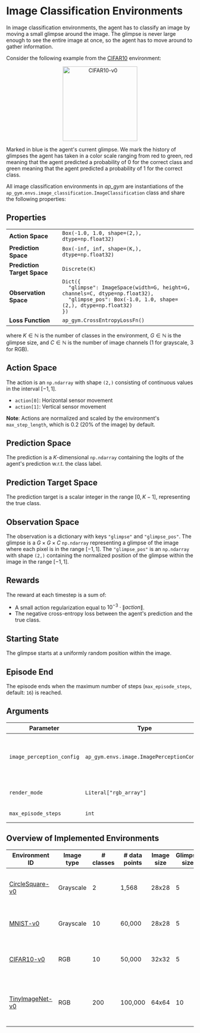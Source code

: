 # Image Classification Environments

In image classification environments, the agent has to classify an image by moving a small glimpse around the image.
The glimpse is never large enough to see the entire image at once, so the agent has to move around to gather
information.

Consider the following example from the [CIFAR10](CIFAR10) environment:
<p align="center"><img src="img/CIFAR10-v0.gif" alt="CIFAR10-v0" width="200px"/></p>

Marked in blue is the agent's current glimpse.
We mark the history of glimpses the agent has taken in a color scale ranging from red to green, red meaning that the agent predicted a probability of 0 for the correct class and green meaning that the agent predicted a probability of 1 for the correct class.

All image classification environments in _ap_gym_ are instantiations of the `ap_gym.envs.image_classification.ImageClassification` class and share the following properties:

## Properties
<table>
    <tr>
        <td><strong>Action Space</strong></td>
        <td><code>Box(-1.0, 1.0, shape=(2,), dtype=np.float32)</code></td>
    </tr>
    <tr>
        <td><strong>Prediction Space</strong></td>
        <td><code>Box(-inf, inf, shape=(K,), dtype=np.float32)</code></td>
    </tr>
    <tr>
        <td><strong>Prediction Target Space</strong></td>
        <td><code>Discrete(K)</code></td>
    </tr>
    <tr>
        <td><strong>Observation Space</strong></td>
        <td>
            <code>Dict({</code><br>
            <code>&nbsp;&nbsp;"glimpse": ImageSpace(width=G, height=G, channels=C, dtype=np.float32),</code><br>
            <code>&nbsp;&nbsp;"glimpse_pos": Box(-1.0, 1.0, shape=(2,), dtype=np.float32)</code><br>
            <code>})</code>
        </td>
    </tr>
    <tr>
        <td><strong>Loss Function</strong></td>
        <td>
            <code>ap_gym.CrossEntropyLossFn()</code>
        </td>
    </tr>
</table>


where $K \in \mathbb{N}$ is the number of classes in the environment, $G \in \mathbb{N}$ is the glimpse size,
and $C \in \mathbb{N}$ is the number of image channels (1 for grayscale, 3 for RGB).

## Action Space

The action is an `np.ndarray` with shape `(2,)` consisting of continuous values in the interval $[-1, 1]$.

- `action[0]`: Horizontal sensor movement
- `action[1]`: Vertical sensor movement

**Note**: Actions are normalized and scaled by the environment's `max_step_length`, which is 0.2 (20% of the image) by
default.

## Prediction Space

The prediction is a $K$-dimensional `np.ndarray` containing the logits of the agent's prediction w.r.t. the class label.

## Prediction Target Space
The prediction target is a scalar integer in the range $[0, K - 1]$, representing the true class.

## Observation Space

The observation is a dictionary with keys `"glimpse"` and `"glimpse_pos"`.
The glimpse is a $G \times G \times C$ `np.ndarray` representing a glimpse of the image where each pixel is in the range $[-1, 1]$.
The `"glimpse_pos"` is an `np.ndarray` with shape `(2,)` containing the normalized position of the glimpse within the image in the range $[-1, 1]$.

## Rewards

The reward at each timestep is a sum of:

- A small action regularization equal to $10^{-3} \cdot{} \lVert action\rVert$.
- The negative cross-entropy loss between the agent's prediction and the true class.

## Starting State

The glimpse starts at a uniformly random position within the image.

## Episode End

The episode ends when the maximum number of steps (`max_episode_steps`, default: `16`) is reached.

## Arguments

| Parameter                 | Type                                 | Default | Description                                                                                                                          |
|---------------------------|--------------------------------------|----|--------------------------------------------------------------------------------------------------------------------------------------|
| `image_perception_config` | `ap_gym.envs.image.ImagePerceptionConfig` |    | Configuration of the image perception environment. See the [ImagePerceptionConfig documentation](ImagePerceptionConfig) for details. |
| `render_mode`             | `Literal["rgb_array"]`           | "rgb_array" | Rendering mode. Just "rgb_array" is supported currently.                                                                             |
| `max_episode_steps`       | `int`                            | 16 | Maximum steps per episode.                                                                                                           |


## Overview of Implemented Environments

| Environment ID                  | Image type | # classes | # data points | Image size | Glimpse size | Image description                                                                                       |
|---------------------------------|------------|-----------|---------------|------------|--------------|---------------------------------------------------------------------------------------------------------|
| [CircleSquare-v0](CircleSquare) | Grayscale  | 2         | 1,568         | 28x28      | 5            | An image containing either a circle or square.                                                          |
| [MNIST-v0](MNIST)               | Grayscale  | 10        | 60,000        | 28x28      | 5            | Handwritten digits from the [MNIST dataset](http://yann.lecun.com/exdb/mnist/).                         |
| [CIFAR10-v0](CIFAR10)           | RGB        | 10        | 50,000        | 32x32      | 5            | Natural images from the [CIFAR10 dataset](https://www.cs.toronto.edu/~kriz/cifar.html).                 |
| [TinyImageNet-v0](TinyImageNet) | RGB        | 200       | 100,000       | 64x64      | 10           | Natural images from the [Tiny ImageNet dataset](https://huggingface.co/datasets/zh-plus/tiny-imagenet). |
